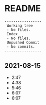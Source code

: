 # README
```shell
-----------------
 Working tree
 - No files.
 Index
 - No files.
 Unpushed Commit
 - No commits.
-----------------
```

## 2021-08-15

* 2:47
* 4:38
* 5:46
* 6:07
* 6:07
